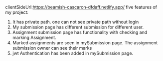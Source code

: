 clientSideUrl:https://beamish-cascaron-dfdaff.netlify.app/
five features of my project:
1. It has private path. one can not see private path without login
2. My submission page has different submission for different user.
3. Assignment submission page has functionality with checking and marking Assignment.
4. Marked assignments are seen in mySubmission page. The assignment submission owner can see their marks
5. jwt Authentication has been added in mySubmission page.